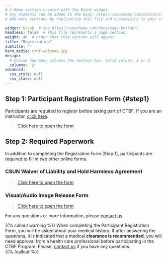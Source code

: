 ```yaml
---
# A Demo section created with the Blank widget.
# Any elements can be added in the body: https://wowchemy.com/docs/writing-markdown-latex/
# Add more sections by duplicating this file and customizing to your requirements.

widget: blank  # See https://wowchemy.com/docs/page-builder/
headless: false  # This file represents a page section.
weight: 40  # Order that this section will appear.
title: "Registration"
subtitle: ""
hero_media: ctbf-welcome.jpg
design:
  # Choose how many columns the section has. Valid values: 1 or 2.
  columns: '2'
advanced:
  css_style: null
  css_class: null
---
```


## Step 1: Participant Registration Form {#step1}

Participants are required to register before taking part of CTBF. If you are an instructor, [click here](instructors/index.html).

> [Click here to open the form](https://bit.ly/3q12AGJ) 

## Step 2: Required Paperwork

In addition to completing the Registration Form (Step 1), participants are required to fill in two other online forms.

### CSUN Waiver of Liability and Hold Harmless Agreement

> [Click here to open the form](https://na1.documents.adobe.com/public/esignWidget?wid=CBFCIBAA3AAABLblqZhDSXSfgv25lAxYKhrVpXI0sMIMkdjTjXCiMqrKjV6zMI9qf4ClyIv9S6SZLIvVrIC8*)

### Visual/Audio Image Release Form

> [Click here to open the form](http://adobe.ly/368Zk4k)

For any questions or more information, please [contact us](#contact).

{{% callout warning %}}
When completing the Participant Registration Form, you will be asked about your medical history. If after answering the questions, it is indicated that a medical **clearance is recommended**, you will need approval from a health care professional before participating in the CTBF Program. Please, [contact us](#contact) if you have any questions.  
{{% /callout %}}
